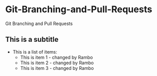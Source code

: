 # Git-Branching-and-Pull-Requests

Git Branching and Pull Requests

## This is a subtitle

- This is a list of items:
  - This is item 1 - changed by Rambo
  - This is item 2 - changed by Rambo
  - This is item 3 - changed by Rambo
